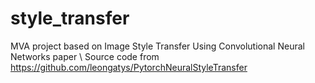# style_transfer
MVA project based on Image Style Transfer Using Convolutional Neural Networks paper \\
Source code from https://github.com/leongatys/PytorchNeuralStyleTransfer
